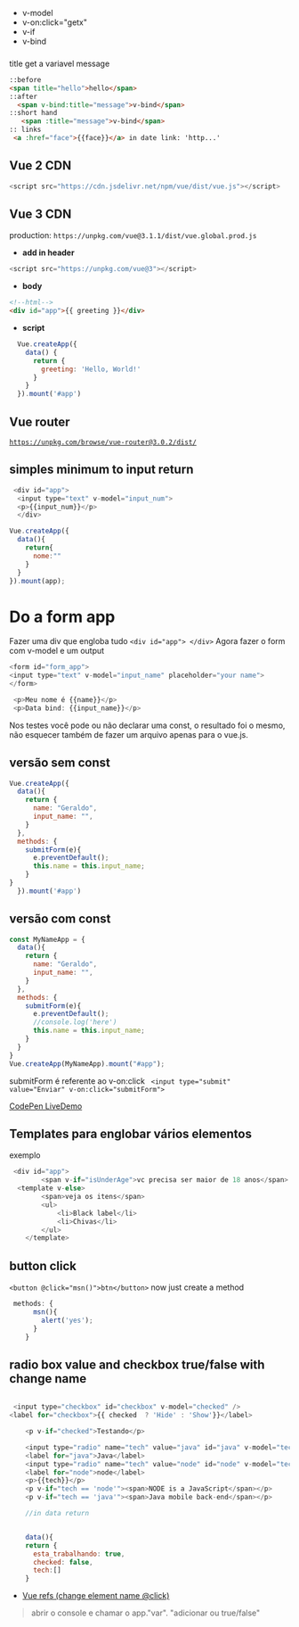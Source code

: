 - v-model
- v-on:click="getx"
- v-if
- v-bind

### 

title get a variavel message
```html
::before
<span title="hello">hello</span>
::after
  <span v-bind:title="message">v-bind</span>
::short hand
   <span :title="message">v-bind</span>
:: links
 <a :href="face">{{face}}</a> in date link: 'http...'
```

## Vue 2 CDN

```js
<script src="https://cdn.jsdelivr.net/npm/vue/dist/vue.js"></script>
```


## Vue 3 CDN

production: `https://unpkg.com/vue@3.1.1/dist/vue.global.prod.js`

- **add in header**
```js
<script src="https://unpkg.com/vue@3"></script>
```
- **body**
```html
<!--html-->
<div id="app">{{ greeting }}</div>
```

- **script**
```js
  Vue.createApp({
    data() {
      return {
        greeting: 'Hello, World!'
      }
    }
  }).mount('#app')
```

## Vue router
[`https://unpkg.com/browse/vue-router@3.0.2/dist/`](https://unpkg.com/browse/vue-router@3.0.2/dist/)


## simples minimum to input return
```js
 <div id="app">
  <input type="text" v-model="input_num">
  <p>{{input_num}}</p>
  </div>

Vue.createApp({
  data(){
    return{
      nome:""
    }
  }
}).mount(app);

```

# Do a form app

Fazer uma div que engloba tudo `<div id="app"> </div>` 
Agora fazer o form com v-model e um output
```js
<form id="form_app">
<input type="text" v-model="input_name" placeholder="your name">
</form>

 <p>Meu nome é {{name}}</p>
 <p>Data bind: {{input_name}}</p>
```

Nos testes você pode ou não declarar uma const, o resultado foi o mesmo, não esquecer também de fazer um arquivo apenas para o vue.js.

## versão sem const
```js
Vue.createApp({
  data(){
    return {
      name: "Geraldo",
      input_name: "",
    }
  },
  methods: {
    submitForm(e){
      e.preventDefault();
      this.name = this.input_name;
    }
}
  }).mount('#app')

```

## versão com const
```js
const MyNameApp = {
  data(){
    return {
      name: "Geraldo",
      input_name: "",
    }
  },
  methods: {
    submitForm(e){
      e.preventDefault();
      //console.log('here')
      this.name = this.input_name;
    }
  }
}
Vue.createApp(MyNameApp).mount("#app");

```

submitForm é referente ao v-on:click
` <input type="submit" value="Enviar" v-on:click="submitForm">`

[CodePen LiveDemo](https://codepen.io/geraldopcf/pen/ExEMjob)

## Templates para englobar vários elementos
exemplo
```js
 <div id="app">
        <span v-if="isUnderAge">vc precisa ser maior de 18 anos</span>
  <template v-else>
        <span>veja os itens</span>
        <ul>
            <li>Black label</li>
            <li>Chivas</li>
        </ul>
    </template>

```

## button click
`<button @click="msn()">btn</button>` now just create a method

```js
 methods: {
      msn(){
        alert('yes');
      }
    }
```


## radio box value and checkbox true/false with change name

```js

 <input type="checkbox" id="checkbox" v-model="checked" />
<label for="checkbox">{{ checked  ? 'Hide' : 'Show'}}</label>

    <p v-if="checked">Testando</p>

    <input type="radio" name="tech" value="java" id="java" v-model="tech">
    <label for="java">Java</label>
    <input type="radio" name="tech" value="node" id="node" v-model="tech">
    <label for="node">node</label>
    <p>{{tech}}</p>
    <p v-if="tech == 'node'"><span>NODE is a JavaScript</span></p>
    <p v-if="tech == 'java'"><span>Java mobile back-end</span></p>

    //in data return


    data(){
    return {
      esta_trabalhando: true,
      checked: false,
      tech:[]
    }

```

- [Vue refs (change element name @click)](https://www.nicesnippets.com/blog/vue-js-get-element-by-id-example)

> abrir o console e chamar o app."var". "adicionar ou true/false"